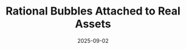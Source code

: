 ---
title: "Rational Bubbles Attached to Real Assets"
collection: publications
link: https://arxiv.org/abs/2410.17425
date: 2025-09-02
coauthor: "Tomohiro Hirano"
slides: https://alexisakira.github.io/files/slides/slides_realbubble.pdf
---